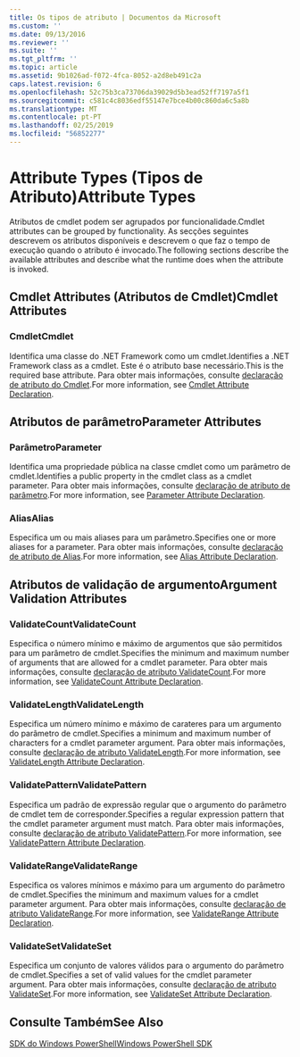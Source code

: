 ```yaml
---
title: Os tipos de atributo | Documentos da Microsoft
ms.custom: ''
ms.date: 09/13/2016
ms.reviewer: ''
ms.suite: ''
ms.tgt_pltfrm: ''
ms.topic: article
ms.assetid: 9b1026ad-f072-4fca-8052-a2d8eb491c2a
caps.latest.revision: 6
ms.openlocfilehash: 52c75b3ca73706da39029d5b3ead52ff7197a5f1
ms.sourcegitcommit: c581c4c8036edf55147e7bce4b00c860da6c5a8b
ms.translationtype: MT
ms.contentlocale: pt-PT
ms.lasthandoff: 02/25/2019
ms.locfileid: "56852277"
---
```

# <a name="attribute-types"></a><span data-ttu-id="bfd39-102">Attribute Types (Tipos de Atributo)</span><span class="sxs-lookup"><span data-stu-id="bfd39-102">Attribute Types</span></span>

<span data-ttu-id="bfd39-103">Atributos de cmdlet podem ser agrupados por funcionalidade.</span><span class="sxs-lookup"><span data-stu-id="bfd39-103">Cmdlet attributes can be grouped by functionality.</span></span>
<span data-ttu-id="bfd39-104">As secções seguintes descrevem os atributos disponíveis e descrevem o que faz o tempo de execução quando o atributo é invocado.</span><span class="sxs-lookup"><span data-stu-id="bfd39-104">The following sections describe the available attributes and describe what the runtime does when the attribute is invoked.</span></span>

## <a name="cmdlet-attributes"></a><span data-ttu-id="bfd39-105">Cmdlet Attributes (Atributos de Cmdlet)</span><span class="sxs-lookup"><span data-stu-id="bfd39-105">Cmdlet Attributes</span></span>

### <a name="cmdlet"></a><span data-ttu-id="bfd39-106">Cmdlet</span><span class="sxs-lookup"><span data-stu-id="bfd39-106">Cmdlet</span></span>

<span data-ttu-id="bfd39-107">Identifica uma classe do .NET Framework como um cmdlet.</span><span class="sxs-lookup"><span data-stu-id="bfd39-107">Identifies a .NET Framework class as a cmdlet.</span></span>
<span data-ttu-id="bfd39-108">Este é o atributo base necessário.</span><span class="sxs-lookup"><span data-stu-id="bfd39-108">This is the required base attribute.</span></span>
<span data-ttu-id="bfd39-109">Para obter mais informações, consulte [declaração de atributo do Cmdlet](./cmdlet-attribute-declaration.md).</span><span class="sxs-lookup"><span data-stu-id="bfd39-109">For more information, see [Cmdlet Attribute Declaration](./cmdlet-attribute-declaration.md).</span></span>

## <a name="parameter-attributes"></a><span data-ttu-id="bfd39-110">Atributos de parâmetro</span><span class="sxs-lookup"><span data-stu-id="bfd39-110">Parameter Attributes</span></span>

### <a name="parameter"></a><span data-ttu-id="bfd39-111">Parâmetro</span><span class="sxs-lookup"><span data-stu-id="bfd39-111">Parameter</span></span>

<span data-ttu-id="bfd39-112">Identifica uma propriedade pública na classe cmdlet como um parâmetro de cmdlet.</span><span class="sxs-lookup"><span data-stu-id="bfd39-112">Identifies a public property in the cmdlet class as a cmdlet parameter.</span></span>
<span data-ttu-id="bfd39-113">Para obter mais informações, consulte [declaração de atributo de parâmetro](./parameter-attribute-declaration.md).</span><span class="sxs-lookup"><span data-stu-id="bfd39-113">For more information, see [Parameter Attribute Declaration](./parameter-attribute-declaration.md).</span></span>

### <a name="alias"></a><span data-ttu-id="bfd39-114">Alias</span><span class="sxs-lookup"><span data-stu-id="bfd39-114">Alias</span></span>

<span data-ttu-id="bfd39-115">Especifica um ou mais aliases para um parâmetro.</span><span class="sxs-lookup"><span data-stu-id="bfd39-115">Specifies one or more aliases for a parameter.</span></span>
<span data-ttu-id="bfd39-116">Para obter mais informações, consulte [declaração de atributo de Alias](./alias-attribute-declaration.md).</span><span class="sxs-lookup"><span data-stu-id="bfd39-116">For more information, see [Alias Attribute Declaration](./alias-attribute-declaration.md).</span></span>

## <a name="argument-validation-attributes"></a><span data-ttu-id="bfd39-117">Atributos de validação de argumento</span><span class="sxs-lookup"><span data-stu-id="bfd39-117">Argument Validation Attributes</span></span>

### <a name="validatecount"></a><span data-ttu-id="bfd39-118">ValidateCount</span><span class="sxs-lookup"><span data-stu-id="bfd39-118">ValidateCount</span></span>

<span data-ttu-id="bfd39-119">Especifica o número mínimo e máximo de argumentos que são permitidos para um parâmetro de cmdlet.</span><span class="sxs-lookup"><span data-stu-id="bfd39-119">Specifies the minimum and maximum number of arguments that are allowed for a cmdlet parameter.</span></span>
<span data-ttu-id="bfd39-120">Para obter mais informações, consulte [declaração de atributo ValidateCount](./validatecount-attribute-declaration.md).</span><span class="sxs-lookup"><span data-stu-id="bfd39-120">For more information, see [ValidateCount Attribute Declaration](./validatecount-attribute-declaration.md).</span></span>

### <a name="validatelength"></a><span data-ttu-id="bfd39-121">ValidateLength</span><span class="sxs-lookup"><span data-stu-id="bfd39-121">ValidateLength</span></span>

<span data-ttu-id="bfd39-122">Especifica um número mínimo e máximo de carateres para um argumento do parâmetro de cmdlet.</span><span class="sxs-lookup"><span data-stu-id="bfd39-122">Specifies a minimum and maximum number of characters for a cmdlet parameter argument.</span></span>
<span data-ttu-id="bfd39-123">Para obter mais informações, consulte [declaração de atributo ValidateLength](./validatelength-attribute-declaration.md).</span><span class="sxs-lookup"><span data-stu-id="bfd39-123">For more information, see [ValidateLength Attribute Declaration](./validatelength-attribute-declaration.md).</span></span>

### <a name="validatepattern"></a><span data-ttu-id="bfd39-124">ValidatePattern</span><span class="sxs-lookup"><span data-stu-id="bfd39-124">ValidatePattern</span></span>

<span data-ttu-id="bfd39-125">Especifica um padrão de expressão regular que o argumento do parâmetro de cmdlet tem de corresponder.</span><span class="sxs-lookup"><span data-stu-id="bfd39-125">Specifies a regular expression pattern that the cmdlet parameter argument must match.</span></span>
<span data-ttu-id="bfd39-126">Para obter mais informações, consulte [declaração de atributo ValidatePattern](./validatepattern-attribute-declaration.md).</span><span class="sxs-lookup"><span data-stu-id="bfd39-126">For more information, see [ValidatePattern Attribute Declaration](./validatepattern-attribute-declaration.md).</span></span>

### <a name="validaterange"></a><span data-ttu-id="bfd39-127">ValidateRange</span><span class="sxs-lookup"><span data-stu-id="bfd39-127">ValidateRange</span></span>

<span data-ttu-id="bfd39-128">Especifica os valores mínimos e máximo para um argumento do parâmetro de cmdlet.</span><span class="sxs-lookup"><span data-stu-id="bfd39-128">Specifies the minimum and maximum values for a cmdlet parameter argument.</span></span>
<span data-ttu-id="bfd39-129">Para obter mais informações, consulte [declaração de atributo ValidateRange](./validaterange-attribute-declaration.md).</span><span class="sxs-lookup"><span data-stu-id="bfd39-129">For more information, see [ValidateRange Attribute Declaration](./validaterange-attribute-declaration.md).</span></span>

### <a name="validateset"></a><span data-ttu-id="bfd39-130">ValidateSet</span><span class="sxs-lookup"><span data-stu-id="bfd39-130">ValidateSet</span></span>

<span data-ttu-id="bfd39-131">Especifica um conjunto de valores válidos para o argumento do parâmetro de cmdlet.</span><span class="sxs-lookup"><span data-stu-id="bfd39-131">Specifies a set of valid values for the cmdlet parameter argument.</span></span>
<span data-ttu-id="bfd39-132">Para obter mais informações, consulte [declaração de atributo ValidateSet](./validateset-attribute-declaration.md).</span><span class="sxs-lookup"><span data-stu-id="bfd39-132">For more information, see [ValidateSet Attribute Declaration](./validateset-attribute-declaration.md).</span></span>

## <a name="see-also"></a><span data-ttu-id="bfd39-133">Consulte Também</span><span class="sxs-lookup"><span data-stu-id="bfd39-133">See Also</span></span>

[<span data-ttu-id="bfd39-134">SDK do Windows PowerShell</span><span class="sxs-lookup"><span data-stu-id="bfd39-134">Windows PowerShell SDK</span></span>](../windows-powershell-reference.md)

